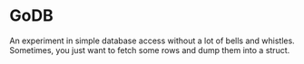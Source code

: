 GoDB
====

An experiment in simple database access without a lot of bells and whistles. Sometimes, you just want to fetch some rows and dump them into a struct.